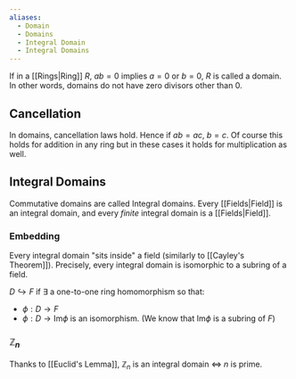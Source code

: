 ```yaml
---
aliases:
  - Domain
  - Domains
  - Integral Domain
  - Integral Domains
---
```

If in a [[Rings|Ring]] $R$, $ab=0$ implies $a=0$ or $b=0$, $R$ is called a domain. In other words, domains do not have zero divisors other than $0$. 
## Cancellation
In domains, cancellation laws hold. Hence if $ab=ac,$ $b=c$. Of course this holds for addition in any ring but in these cases it holds for multiplication as well.
## Integral Domains
Commutative domains are called Integral domains. Every [[Fields|Field]] is an integral domain, and every *finite* integral domain is a [[Fields|Field]].
### Embedding
Every integral domain "sits inside" a field (similarly to [[Cayley's Theorem]]). Precisely, every integral domain is isomorphic to a subring of a field.

$D\hookrightarrow F$ if $\exists$ a one-to-one ring homomorphism so that:
- $\phi:D\to F$
- $\phi:D\to \mathrm{Im}\phi$ is an isomorphism. (We know that $\mathrm{Im}\phi$ is a subring of $F$)
### $\mathbb{Z}_n$
Thanks to [[Euclid's Lemma]], $\mathbb{Z}_n$ is an integral domain $\iff$ $n$ is prime.